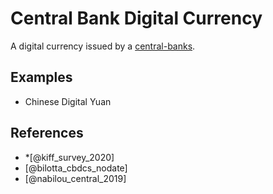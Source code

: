 # Central Bank Digital Currency
A digital currency issued by a [central-banks](concepts/central-banks.md).

## Examples

* Chinese Digital Yuan

## References

* *[@kiff_survey_2020]
* [@bilotta_cbdcs_nodate]
* [@nabilou_central_2019]